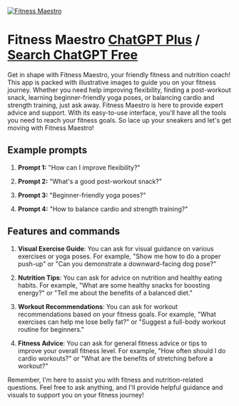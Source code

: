 
[![Fitness Maestro](https://files.oaiusercontent.com/file-2xlgGkVq7jrRQjjEXFzA44zv?se=2123-10-18T14%3A57%3A29Z&sp=r&sv=2021-08-06&sr=b&rscc=max-age%3D31536000%2C%20immutable&rscd=attachment%3B%20filename%3D9257f467-0b91-4336-a15a-d4733f91488a.png&sig=fZjxDUk4S6T/I1TJksJ4PcL9ZpnWDHlWfyGeDJ7k%2BPw%3D)](https://chat.openai.com/g/g-WuOEuJAfX-fitness-maestro)

# Fitness Maestro [ChatGPT Plus](https://chat.openai.com/g/g-WuOEuJAfX-fitness-maestro) / [Search ChatGPT Free](https://gptcall.net/index.html#/?search=Fitness%20Maestro)

Get in shape with Fitness Maestro, your friendly fitness and nutrition coach! This app is packed with illustrative images to guide you on your fitness journey. Whether you need help improving flexibility, finding a post-workout snack, learning beginner-friendly yoga poses, or balancing cardio and strength training, just ask away. Fitness Maestro is here to provide expert advice and support. With its easy-to-use interface, you'll have all the tools you need to reach your fitness goals. So lace up your sneakers and let's get moving with Fitness Maestro!

## Example prompts

1. **Prompt 1:** "How can I improve flexibility?"

2. **Prompt 2:** "What's a good post-workout snack?"

3. **Prompt 3:** "Beginner-friendly yoga poses?"

4. **Prompt 4:** "How to balance cardio and strength training?"

## Features and commands

1. **Visual Exercise Guide**: You can ask for visual guidance on various exercises or yoga poses. For example, "Show me how to do a proper push-up" or "Can you demonstrate a downward-facing dog pose?"

2. **Nutrition Tips**: You can ask for advice on nutrition and healthy eating habits. For example, "What are some healthy snacks for boosting energy?" or "Tell me about the benefits of a balanced diet."

3. **Workout Recommendations**: You can ask for workout recommendations based on your fitness goals. For example, "What exercises can help me lose belly fat?" or "Suggest a full-body workout routine for beginners."

4. **Fitness Advice**: You can ask for general fitness advice or tips to improve your overall fitness level. For example, "How often should I do cardio workouts?" or "What are the benefits of stretching before a workout?"

Remember, I'm here to assist you with fitness and nutrition-related questions. Feel free to ask anything, and I'll provide helpful guidance and visuals to support you on your fitness journey!



